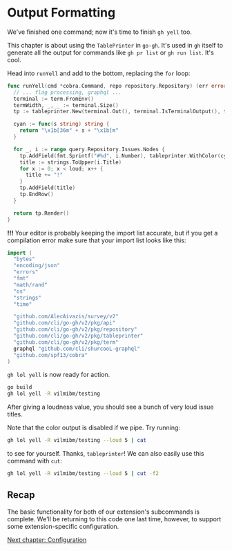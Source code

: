 # Output Formatting

We've finished one command; now it's time to finish `gh yell` too.

This chapter is about using the `TablePrinter` in `go-gh`. It's used in `gh` itself to generate all the output for commands like `gh pr list` or `gh run list`. It's cool.

Head into `runYell` and add to the bottom, replacing the `for` loop:

```go
func runYell(cmd *cobra.Command, repo repository.Repository) (err error) {
  // ... flag processing, graphql ...
  terminal := term.FromEnv()
  termWidth, _, _ := terminal.Size()
  tp := tableprinter.New(terminal.Out(), terminal.IsTerminalOutput(), termWidth)

  cyan := func(s string) string {
    return "\x1b[36m" + s + "\x1b[m"
  }

  for _, i := range query.Repository.Issues.Nodes {
    tp.AddField(fmt.Sprintf("#%d", i.Number), tableprinter.WithColor(cyan))
    title := strings.ToUpper(i.Title)
    for x := 0; x < loud; x++ {
      title += "!"
    }
    tp.AddField(title)
    tp.EndRow()
  }

  return tp.Render()
}
```

**!!!** Your editor is probably keeping the import list accurate, but if you get a compilation error make sure that your import list looks like this:

```go
import (
  "bytes"
  "encoding/json"
  "errors"
  "fmt"
  "math/rand"
  "os"
  "strings"
  "time"

  "github.com/AlecAivazis/survey/v2"
  "github.com/cli/go-gh/v2/pkg/api"
  "github.com/cli/go-gh/v2/pkg/repository"
  "github.com/cli/go-gh/v2/pkg/tableprinter"
  "github.com/cli/go-gh/v2/pkg/term"
  graphql "github.com/cli/shurcooL-graphql"
  "github.com/spf13/cobra"
)
```

`gh lol yell` is now ready for action.

```bash
go build
gh lol yell -R vilmibm/testing
```

After giving a loudness value, you should see a bunch of very loud issue titles.

Note that the color output is disabled if we pipe. Try running:

```bash
gh lol yell -R vilmibm/testing --loud 5 | cat
```

to see for yourself. Thanks, `tableprinter`! We can also easily use this command with `cut`:

```bash
gh lol yell -R vilmibm/testing --loud 5 | cut -f2
```

## Recap

The basic functionality for both of our extension's subcommands is complete. We'll be returning to this code one last time, however, to support some extension-specific configuration.

[Next chapter: Configuration](08.md)
